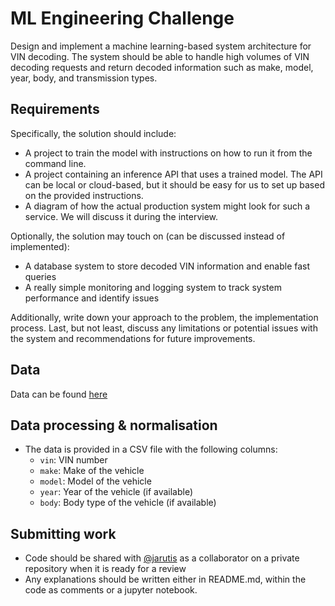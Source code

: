 # ML Engineering Challenge
Design and implement a machine learning-based system architecture for VIN decoding. The system should be able to handle high volumes of VIN decoding requests and return decoded information such as make, model, year, body, and transmission types.

## Requirements
Specifically, the solution should include:
- A project to train the model with instructions on how to run it from the command line.
- A project containing an inference API that uses a trained model. The API can be local or cloud-based, but it should be easy for us to set up based on the provided instructions.
- A diagram of how the actual production system might look for such a service. We will discuss it during the interview.

Optionally, the solution may touch on (can be discussed instead of implemented):
- A database system to store decoded VIN information and enable fast queries
- A really simple monitoring and logging system to track system performance and identify issues

Additionally, write down your approach to the problem, the implementation process. Last, but not least, discuss any limitations or potential issues with the system and recommendations for future improvements.

## Data
Data can be found [here](data/ml-engineer-challenge-redacted-data.csv)

## Data processing & normalisation
- The data is provided in a CSV file with the following columns:
    - `vin`: VIN number
    - `make`: Make of the vehicle
    - `model`: Model of the vehicle
    - `year`: Year of the vehicle (if available)
    - `body`: Body type of the vehicle (if available)

## Submitting work
- Code should be shared with [@jarutis](https://github.com/jarutis) as a collaborator on a private repository when it is ready for a review
- Any explanations should be written either in README.md, within the code as comments or a jupyter notebook. 
